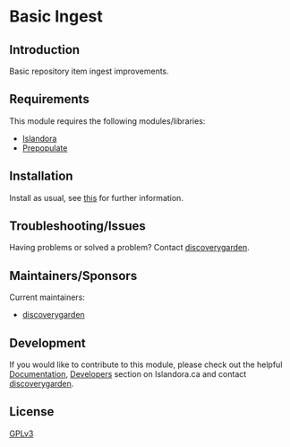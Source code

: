 # Basic Ingest

## Introduction

Basic repository item ingest improvements.

## Requirements

This module requires the following modules/libraries:

* [Islandora](https://github.com/Islandora-CLAW/islandora)
* [Prepopulate](https://www.drupal.org/project/prepopulate)

## Installation

Install as usual, see
[this](https://drupal.org/documentation/install/modules-themes/modules-8) for
further information.

## Troubleshooting/Issues

Having problems or solved a problem? Contact
[discoverygarden](http://support.discoverygarden.ca).

## Maintainers/Sponsors

Current maintainers:

* [discoverygarden](http://www.discoverygarden.ca)

## Development

If you would like to contribute to this module, please check out the helpful
[Documentation](https://github.com/Islandora/islandora/wiki#wiki-documentation-for-developers),
[Developers](http://islandora.ca/developers) section on Islandora.ca and
contact [discoverygarden](http://support.discoverygarden.ca).

## License

[GPLv3](http://www.gnu.org/licenses/gpl-3.0.txt)
